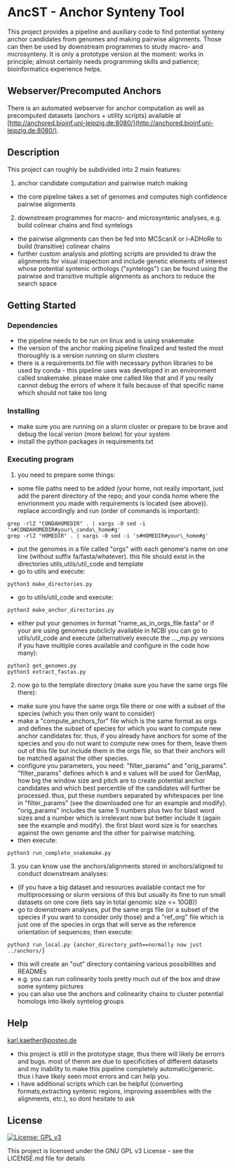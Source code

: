 # AncST - Anchor Synteny Tool   

This project provides a pipeline and auxiliary code to find potential synteny anchor candidates from genomes and making pairwise alignments. Those can then be used by downstream programmes to study macro- and microsynteny.
It is only a prototype version at the moment: works in principle; almost certainly needs programming skills and patience; bioinformatics experience helps.

## Webserver/Precomputed Anchors
There is an automated webserver for anchor computation as well as precomputed datasets (anchors + utility scripts) available at [http://anchored.bioinf.uni-leipzig.de:8080/](http://anchored.bioinf.uni-leipzig.de:8080/).

## Description

This project can roughly be subdivided into 2 main features:
1. anchor candidate computation and pairwise match making
* the core pipeline takes a set of genomes and computes high confidence pairwise alignments
2. downstream programmes for macro- and microsyntenic analyses, e.g. build colinear chains and find syntelogs
* the pairwise alignments can then be fed into MCScanX or i-ADHoRe to build (transitive) colinear chains
* further custom analysis and plotting scripts are provided to draw the alignments for visual inspection and include genetic elements of interest whose potential syntenic orthologs ("syntelogs") can be found using the pairwise and transitive multiple alignments as anchors to reduce the search space


## Getting Started

### Dependencies

* the pipeline needs to be run on linux and is using snakemake
* the version of the anchor making pipeline finalized and tested the most thoroughly is a version running on slurm clusters
* there is a requirements.txt file with necessary python libraries to be used by conda - this pipeline uses was developed in an environment called snakemake. please make one called like that and if you really cannot debug the errors of where it fails because of that specific name which should not take too long

### Installing

* make sure you are running on a slurm cluster or prepare to be brave and debug the local verion (more below) for your system
* install the python packages in requirements.txt

### Executing program

1. you need to prepare some things:
* some file paths need to be added (your home, not really important, just add the parent directory of the repo; and your conda home where the envrionment you made with requirements is located (see above)). replace accordingly and run (order of commands is important):
```
grep -rlZ "CONDAHOMEDIR" . | xargs -0 sed -i 's#CONDAHOMEDIR#your\_conda\_home#g'
grep -rlZ "HOMEDIR" . | xargs -0 sed -i 's#HOMEDIR#your\_home#g'
```
* put the genomes in a file called "orgs" with each genome's name on one line (without suffix fa/fasta/whatever). this file should exist in the directories utils,utils/util\_code and template
* go to utils and execute:
```
python3 make_directories.py
```
* go to utils/util\_code and execute:
```
python3 make_anchor_directories.py
```
* either put your genomes in format "name\_as\_in\_orgs\_file.fasta" or if your are using genomes pubclicly available in NCBI you can go to utils/util\_code and execute (alternatively execute the ...\_mp.py versions if you have multiple cores available and configure in the code how many):
```
python3 get_genomes.py
python3 extract_fastas.py
```
2. now go to the template directory (make sure you have the same orgs file there):
* make sure you have the same orgs file there or one with a subset of the species (which you then only want to consider)
* make a "compute\_anchors\_for" file which is the same format as orgs and defines the subset of species for which you want to compute new anchor candidates for. thus, if you already have anchors for some of the species and you do not want to compute new ones for them, leave them out of this file but include them in the orgs file, so that their anchors will be matched against the other species.
* configure you parameters, you need: "filter\_params" and "orig\_params". "filter\_params" defines which k and e values will be used for GenMap, how big the window size and pitch are to create potential anchor candidates and which best percentile of the candidates will further be processed. thus, put these numbers separated by whitespaces per line in "filter\_params" (see the downloaded one for an example and modify). "orig\_params" includes the same 5 numbers plus two for blast word sizes and a number which is irrelevant now but better include it (again see the example and modify). the first blast word size is for searches against the own genome and the other for pairwise matching.
* then execute:
```
python3 run_complete_snakemake.py
```
3. you can know use the anchors/alignments stored in anchors/aligned to conduct downstream analyses:
* (if you have a big dataset and resources available contact me for multiprocessing or slurm versions of this but usually its fine to run small datasets on one core (lets say in total genomic size <= 10GB))
* go to downstream analyses, put the same orgs file (or a subset of the species if you want to consider only those) and a "ref\_org" file which is just one of the species in orgs that will serve as the reference orientation of sequences; then execute:
```
python3 run_local.py {anchor_directory_path==normally now just ../anchors/}
```
* this will create an "out" directory containing various possibilities and READMEs
* e.g. you can run colinearity tools pretty much out of the box and draw some synteny pictures
* you can also use the anchors and colinearity chains to cluster potential homologs into likely syntelog groups

## Help

karl.kaether@posteo.de

* this project is still in the prototype stage, thus there will likely be errorrs and bugs. most of thenm are due to specificities of different datasets and my inability to make this pipeline completely automatic/generic. thus i have likely seen most errors and can help you.
* i have additional scripts which can be helpful (converting formats,extracting syntenic regions, improving assemblies with the alignments, etc.), so dont hesitate to ask

## License

[![License: GPL v3](https://img.shields.io/badge/License-GPLv3-blue.svg)](https://www.gnu.org/licenses/gpl-3.0)

This project is licensed under the GNU GPL v3 License - see the LICENSE.md file for details
